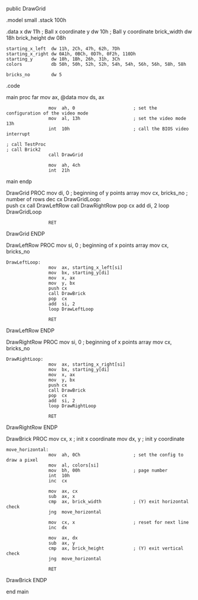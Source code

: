 public DrawGrid

.model small
.stack 100h

.data
x dw 11h ; Ball x coordinate
y dw 10h ; Ball y coordinate
brick_width dw 18h
brick_height dw 08h

    starting_x_left  dw 11h, 2Ch, 47h, 62h, 7Dh
    starting_x_right dw 0A1h, 0BCh, 0D7h, 0F2h, 110Dh
    starting_y       dw 10h, 1Bh, 26h, 31h, 3Ch
    colors           db 50h, 50h, 52h, 52h, 54h, 54h, 56h, 56h, 58h, 58h

    bricks_no        dw 5

.code

main proc far
mov ax, @data
mov ds, ax

                    mov  ah, 0                   	; set the configuration of the video mode
                    mov  al, 13h                 	; set the video mode 13h
                    int  10h                     	; call the BIOS video interrupt

    ; call TestProc
    ; call Brick2
                    call DrawGrid

                    mov  ah, 4ch
                    int  21h

main endp

DrawGrid PROC
mov di, 0 ; beginning of y points array
mov cx, bricks_no ; number of rows
dec cx
DrawGridLoop:  
 push cx
call DrawLeftRow
call DrawRightRow
pop cx
add di, 2
loop DrawGridLoop

                    RET

DrawGrid ENDP

DrawLeftRow PROC
mov si, 0 ; beginning of x points array
mov cx, bricks_no

    DrawLeftLoop:
                    mov  ax, starting_x_left[si]
                    mov  bx, starting_y[di]
                    mov  x, ax
                    mov  y, bx
                    push cx
                    call DrawBrick
                    pop  cx
                    add  si, 2
                    loop DrawLeftLoop

                    RET

DrawLeftRow ENDP

DrawRightRow PROC
mov si, 0 ; beginning of x points array
mov cx, bricks_no

    DrawRightLoop:
                    mov  ax, starting_x_right[si]
                    mov  bx, starting_y[di]
                    mov  x, ax
                    mov  y, bx
                    push cx
                    call DrawBrick
                    pop  cx
                    add  si, 2
                    loop DrawRightLoop

                    RET

DrawRightRow ENDP

DrawBrick PROC
mov cx, x ; init x coordinate
mov dx, y ; init y coordinate

    move_horizontal:
                    mov  ah, 0Ch                 	; set the config to draw a pixel
                    mov  al, colors[si]
                    mov  bh, 00h                 	; page number
                    int  10h
                    inc  cx

                    mov  ax, cx
                    sub  ax, x
                    cmp  ax, brick_width         	; (Y) exit horizontal check
                    jng  move_horizontal

                    mov  cx, x                   	; reset for next line
                    inc  dx

                    mov  ax, dx
                    sub  ax, y
                    cmp  ax, brick_height        	; (Y) exit vertical check
                    jng  move_horizontal

                    RET

DrawBrick ENDP

end main
